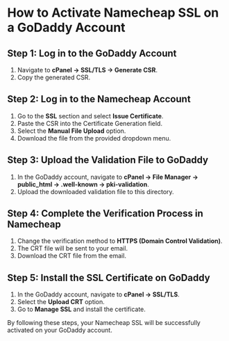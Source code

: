 # How to Activate Namecheap SSL on a GoDaddy Account

## Step 1: Log in to the GoDaddy Account
1. Navigate to **cPanel → SSL/TLS → Generate CSR**.
2. Copy the generated CSR.

## Step 2: Log in to the Namecheap Account
1. Go to the **SSL** section and select **Issue Certificate**.
2. Paste the CSR into the Certificate Generation field.
3. Select the **Manual File Upload** option.
4. Download the file from the provided dropdown menu.

## Step 3: Upload the Validation File to GoDaddy
1. In the GoDaddy account, navigate to **cPanel → File Manager → public_html → .well-known → pki-validation**.
2. Upload the downloaded validation file to this directory.

## Step 4: Complete the Verification Process in Namecheap
1. Change the verification method to **HTTPS (Domain Control Validation)**.
2. The CRT file will be sent to your email.
3. Download the CRT file from the email.

## Step 5: Install the SSL Certificate on GoDaddy
1. In the GoDaddy account, navigate to **cPanel → SSL/TLS**.
2. Select the **Upload CRT** option.
3. Go to **Manage SSL** and install the certificate.

By following these steps, your Namecheap SSL will be successfully activated on your GoDaddy account.
